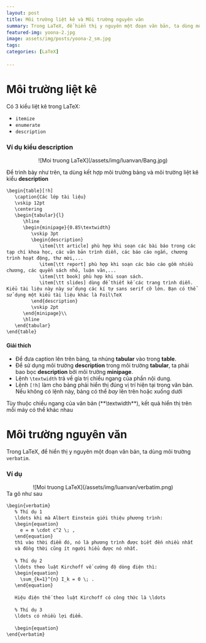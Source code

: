 ```yaml
---
layout: post
title: Môi trường liệt kê và Môi trường nguyên văn 
summary: Trong LaTeX, để hiển thị y nguyên một đoạn văn bản, ta dùng môi trường verbatim
featured-img: yoona-2.jpg
image: assets/img/posts/yoona-2_sm.jpg
tags: 
categories: [LaTeX]

---
```

# Môi trường liệt kê

Có 3 kiểu liệt kê trong LaTeX:
- `itemize`
- `enumerate`
- `description`

### Ví dụ kiểu description

<div align="center" markdown="1">
![Moi truong LaTeX](/assets/img/luanvan/Bang.jpg)
</div>

Để trình bày như trên, ta dùng kết hợp môi trường bảng và môi trường liệt kê kiểu **description**

```
\begin{table}[!h]
   \caption{Các lớp tài liệu}
   \vskip 12pt
   \centering
   \begin{tabular}{l}
      \hline
      \begin{minipage}{0.85\textwidth}
         \vskip 3pt
         \begin{description}
            \item[\tt article] phù hợp khi soạn các bài báo trong các tạp chí khoa học, các văn bản trình diễn, các báo cáo ngắn, chương trình hoạt động, thư mời,...
            \item[\tt report] phù hợp khi soạn các báo cáo gồm nhiều chương, các quyển sách nhỏ, luận văn,...
            \item[\tt book] phù hợp khi soạn sách.
            \item[\tt slides] dùng để thiết kế các trang trình diễn. Kiểu tài liệu này này sử dụng các kí tự sans serif cỡ lớn. Bạn có thể sử dụng một kiểu tài liệu khác là Foil\TeX
         \end{description}
         \vskip 2pt
      \end{minipage}\\
      \hline
   \end{tabular}
\end{table}
``` 


#### Giải thích

- Để đưa caption lên trên bảng, ta nhúng **tabular** vào trong **table**.
- Để sử dụng môi trường **description** trong môi trường **tabular**, ta phải bao bọc **description** bởi môi trường **minipage**.
- Lệnh `\textwidth` trả về gía trị chiều ngang của phần nội dung.
- Lệnh `[!h]` làm cho bảng phải hiển thị đúng vị trí hiện tại trong văn bản. Nếu không có lệnh này, bảng có thể *bay* lên trên hoặc xuống dưới

<div class="alert tip" markdown="1">
Tùy thuộc chiều ngang của văn bản (**\textwidth**), kết quả hiển thị trên mỗi máy có thể khác nhau
</div>

# Môi trường nguyên văn

Trong LaTeX, để hiển thị y nguyên một đoạn văn bản, ta dùng môi trường `verbatim`. 

### Ví dụ

<div align="center" markdown="1">
![Moi truong LaTeX](/assets/img/luanvan/verbatim.png)
</div>
Ta gõ như sau

```
\begin{verbatim}
   % Thí dụ 1
   \ldots khi mà Albert Einstein giới thiệu phương trình:
   \begin{equation}
     e = m \cdot c^2 \; ,
   \end{equation}
   thì vào thời điểm đó, nó là phương trình được biết đến nhiều nhất
   và đồng thời cũng ít người hiểu được nó nhất.

   % Thí dụ 2
   \ldots theo luật Kirchoff về cường độ dòng điện thì:
   \begin{equation}
     \sum_{k=1}^{n} I_k = 0 \; .
   \end{equation}
   
   Hiệu điện thế theo luật Kirchoff có công thức là \ldots

   % Thí dụ 3
   \ldots có nhiều lợi điểm.

   \begin{equation}
\end{verbatim}
```



